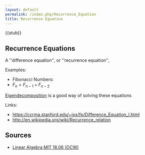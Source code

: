 ```yaml
---
layout: default
permalink: /index.php/Recurrence_Equation
title: Recurrence Equation
---
```

{{stub}}

## Recurrence Equations
A ''difference equation'', or ''recurrence equation'', 

Examples:
- Fibonacci Numbers:
- $F_n = F_{n - 1} + F_{n-2}$


[Eigendecomposition](Eigendecomposition) is a good way of solving these equations 


Links:
- https://ccrma.stanford.edu/~jos/fp/Difference_Equation_I.html
- http://en.wikipedia.org/wiki/Recurrence_relation


## Sources
- [Linear Algebra MIT 18.06 (OCW)](Linear_Algebra_MIT_18.06_(OCW))